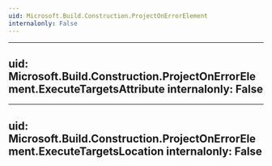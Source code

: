 ```yaml
---
uid: Microsoft.Build.Construction.ProjectOnErrorElement
internalonly: False
---
```


---
uid: Microsoft.Build.Construction.ProjectOnErrorElement.ExecuteTargetsAttribute
internalonly: False
---

---
uid: Microsoft.Build.Construction.ProjectOnErrorElement.ExecuteTargetsLocation
internalonly: False
---
